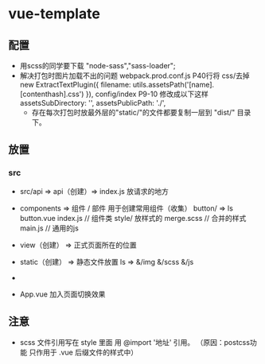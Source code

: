 # vue-template

## 配置
* 用scss的同学要下载 "node-sass","sass-loader";
* 解决打包时图片加载不出的问题
    <!-- 1 -->
    webpack.prod.conf.js P40行将 css/去掉
    new ExtractTextPlugin({
      filename: utils.assetsPath('[name].[contenthash].css')
    }),
    <!-- 2 -->
    config/index P9-10 修改成以下这样
    assetsSubDirectory: '',
    assetsPublicPath: './',
   * 存在每次打包时放最外层的"static/"的文件都要复制一层到 "dist/" 目录下。


## 放置
### src
* src/api           =>      api（创建）=> index.js 放请求的地方
* components        =>      组件 / 部件  用于创建常用组件（收集）
  button/ => ls button.vue index.js  // 组件类
  style/  放样式的
  merge.scss       // 合并的样式
  main.js          // 通用的js
* view（创建）      =>      正式页面所在的位置
* static（创建）    =>      静态文件放置
    ls => &/img &/scss &/js
* 

* App.vue 加入页面切换效果

## 注意
* scss 文件引用写在 style 里面 
  用 @import '地址' 引用。
  （原因：postcss功能 只作用于 .vue 后缀文件的样式中）
